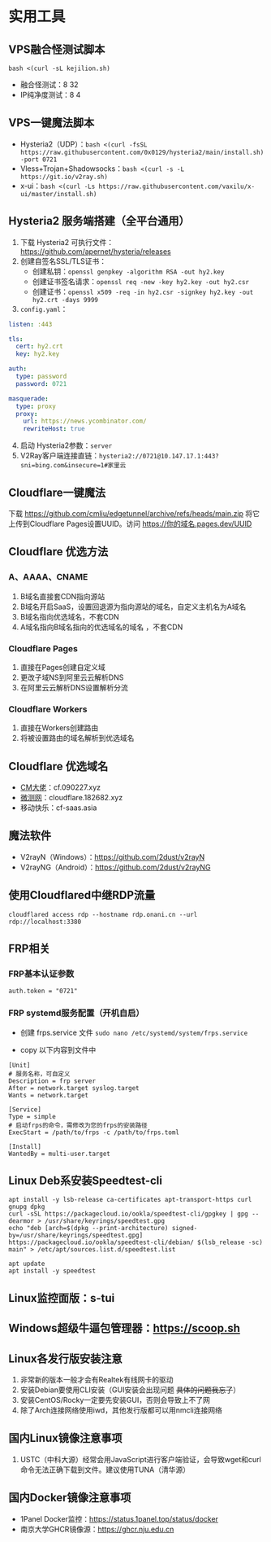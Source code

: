# 实用工具

## VPS融合怪测试脚本

`bash <(curl -sL kejilion.sh)`

- 融合怪测试：8 32
- IP纯净度测试：8 4

## VPS一键魔法脚本
- Hysteria2（UDP）：`bash <(curl -fsSL https://raw.githubusercontent.com/0x0129/hysteria2/main/install.sh) -port 0721`
- Vless+Trojan+Shadowsocks：`bash <(curl -s -L https://git.io/v2ray.sh)`
- x-ui：`bash <(curl -Ls https://raw.githubusercontent.com/vaxilu/x-ui/master/install.sh)`

## Hysteria2 服务端搭建（全平台通用）
1. 下载 Hysteria2 可执行文件： https://github.com/apernet/hysteria/releases
2. 创建自签名SSL/TLS证书：
    - 创建私钥：`openssl genpkey -algorithm RSA -out hy2.key`
    - 创建证书签名请求：`openssl req -new -key hy2.key -out hy2.csr`
    - 创建证书：`openssl x509 -req -in hy2.csr -signkey hy2.key -out hy2.crt -days 9999`
3. `config.yaml`：
```yaml
listen: :443 

tls:
  cert: hy2.crt 
  key: hy2.key 

auth:
  type: password
  password: 0721

masquerade: 
  type: proxy
  proxy:
    url: https://news.ycombinator.com/ 
    rewriteHost: true
```
4. 启动 Hysteria2参数：`server`
5. V2Ray客户端连接直链：`hysteria2://0721@10.147.17.1:443?sni=bing.com&insecure=1#家里云`


## Cloudflare一键魔法

下载 https://github.com/cmliu/edgetunnel/archive/refs/heads/main.zip 将它上传到Cloudflare Pages设置UUID。访问 https://你的域名.pages.dev/UUID

## Cloudflare 优选方法

### A、AAAA、CNAME
1. B域名直接套CDN指向源站
2. B域名开启SaaS，设置回退源为指向源站的域名，自定义主机名为A域名
3. B域名指向优选域名，不套CDN
4. A域名指向B域名指向的优选域名的域名 ，不套CDN

### Cloudflare Pages
1. 直接在Pages创建自定义域
2. 更改子域NS到阿里云云解析DNS
3. 在阿里云云解析DNS设置解析分流

### Cloudflare Workers
1. 直接在Workers创建路由
2. 将被设置路由的域名解析到优选域名

## Cloudflare 优选域名
- [CM大佬](https://blog.cmliussss.com/)：cf.090227.xyz
- [微测网](https://www.wetest.vip/page/cloudflare/cname.html)：cloudflare.182682.xyz
- 移动快乐：cf-saas.asia

## 魔法软件
- V2rayN（Windows）：https://github.com/2dust/v2rayN
- V2rayNG（Android）：https://github.com/2dust/v2rayNG

## 使用Cloudflared中继RDP流量

`cloudflared access rdp --hostname rdp.onani.cn --url rdp://localhost:3380`

## FRP相关

### FRP基本认证参数

`auth.token = "0721"`

### FRP systemd服务配置（开机自启）
- 创建 frps.service 文件
`sudo nano /etc/systemd/system/frps.service`

- copy 以下内容到文件中
```shell
[Unit]
# 服务名称，可自定义
Description = frp server
After = network.target syslog.target
Wants = network.target

[Service]
Type = simple
# 启动frps的命令，需修改为您的frps的安装路径
ExecStart = /path/to/frps -c /path/to/frps.toml

[Install]
WantedBy = multi-user.target
```

## Linux Deb系安装Speedtest-cli
```shell
apt install -y lsb-release ca-certificates apt-transport-https curl gnupg dpkg
curl -sSL https://packagecloud.io/ookla/speedtest-cli/gpgkey | gpg --dearmor > /usr/share/keyrings/speedtest.gpg
echo "deb [arch=$(dpkg --print-architecture) signed-by=/usr/share/keyrings/speedtest.gpg] https://packagecloud.io/ookla/speedtest-cli/debian/ $(lsb_release -sc) main" > /etc/apt/sources.list.d/speedtest.list

apt update
apt install -y speedtest
```

## Linux监控面版：s-tui

## Windows超级牛逼包管理器：https://scoop.sh

## Linux各发行版安装注意
1. 非常新的版本一般才会有Realtek有线网卡的驱动
2. 安装Debian要使用CLI安装（GUI安装会出现问题 ~~具体的问题我忘了~~）
3. 安装CentOS/Rocky一定要先安装GUI，否则会导致上不了网
4. 除了Arch连接网络使用iwd，其他发行版都可以用nmcli连接网络

## 国内Linux镜像注意事项
1. USTC（中科大源）经常会用JavaScript进行客户端验证，会导致wget和curl命令无法正确下载到文件。建议使用TUNA（清华源）

## 国内Docker镜像注意事项
- 1Panel Docker监控：https://status.1panel.top/status/docker
- 南京大学GHCR镜像源：https://ghcr.nju.edu.cn
